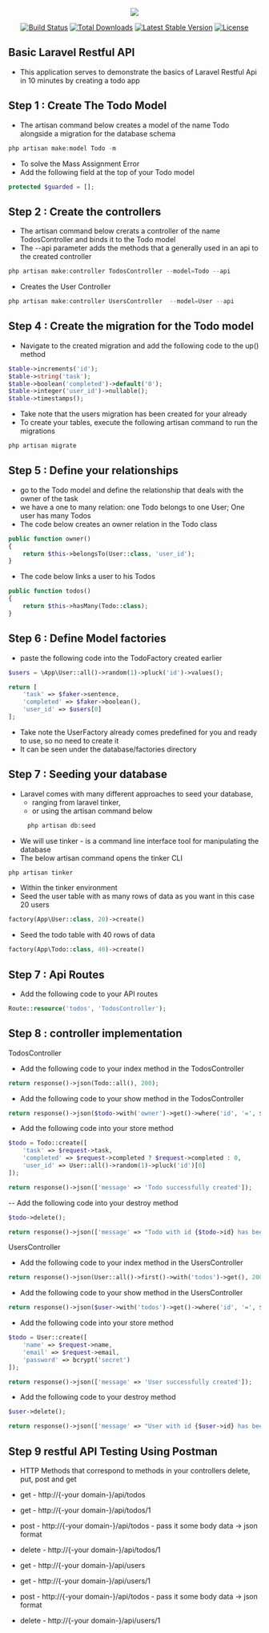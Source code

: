 <p align="center"><img src="https://laravel.com/assets/img/components/logo-laravel.svg"></p>

<p align="center">
<a href="https://travis-ci.org/laravel/framework"><img src="https://travis-ci.org/laravel/framework.svg" alt="Build Status"></a>
<a href="https://packagist.org/packages/laravel/framework"><img src="https://poser.pugx.org/laravel/framework/d/total.svg" alt="Total Downloads"></a>
<a href="https://packagist.org/packages/laravel/framework"><img src="https://poser.pugx.org/laravel/framework/v/stable.svg" alt="Latest Stable Version"></a>
<a href="https://packagist.org/packages/laravel/framework"><img src="https://poser.pugx.org/laravel/framework/license.svg" alt="License"></a>
</p>

## Basic Laravel Restful API
- This application serves to demonstrate the basics of Laravel Restful Api in 10 minutes by creating a todo app


## Step 1 : Create The Todo Model
- The artisan command below creates a model of the name Todo alongside a migration for the database schema
```php
php artisan make:model Todo -m
```

- To solve the Mass Assignment Error
- Add the following field at the top of your Todo model 
```php
protected $guarded = [];
```


## Step 2 : Create the controllers
- The artisan command below crerats a controller of the name TodosController and binds it to the Todo model
- The --api parameter adds the methods that a generally used in an api to the created controller
```php
php artisan make:controller TodosController --model=Todo --api 
```

- Creates the User Controller
```php
php artisan make:controller UsersController  --model=User --api
```

## Step 4 : Create the migration for the Todo model
- Navigate to the created migration and add the following code to the up() method
```php
$table->increments('id');
$table->string('task');
$table->boolean('completed')->default('0');
$table->integer('user_id')->nullable();
$table->timestamps();
```

- Take note that the users migration has been created for your already
- To create your tables, execute the following artisan command to run the migrations
```php
php artisan migrate
```


## Step 5 : Define your relationships
- go to the Todo model and define the relationship that deals with the owner of the task
- we have a one to many relation: one Todo belongs to one User; One user has many Todos
- The code below creates an owner relation in the Todo class
```php
public function owner()
{
    return $this->belongsTo(User::class, 'user_id');
}
```
- The code below links a user to his Todos
```php
public function todos()
{
    return $this->hasMany(Todo::class);
}
```

## Step 6 : Define Model factories
- paste the following code into the TodoFactory created earlier
```php
$users = \App\User::all()->random(1)->pluck('id')->values();

return [
    'task' => $faker->sentence,
    'completed' => $faker->boolean(),
    'user_id' => $users[0]
];
```

- Take note the UserFactory already comes predefined for you and ready to use, so no need to create it
- It can be seen under the database/factories directory 

## Step 7 : Seeding your database 
- Laravel comes with many different approaches to seed your database, 
    - ranging from laravel tinker, 
    - or using the artisan command below
    ```php
      php artisan db:seed
    ```
- We will use tinker - is a command line interface tool for manipulating the database
- The below artisan command opens the tinker CLI
```php
php artisan tinker
```
- Within the tinker environment
- Seed the user table with as many rows of data as you want in this case 20 users
```php
factory(App\User::class, 20)->create()
```
- Seed the todo table with 40 rows of data
```php
factory(App\Todo::class, 40)->create()
```

## Step 7 : Api Routes
- Add the following code to your API routes
```php
Route::resource('todos', 'TodosController');
```

## Step 8 : controller implementation

TodosController

- Add the following code to your index method in the TodosController
```php
return response()->json(Todo::all(), 200);
```

- Add the following code to your show method in the TodosController
```php
return response()->json($todo->with('owner')->get()->where('id', '=', $todo->id), 200);
```

- Add the following code into your store method
```php
$todo = Todo::create([
    'task' => $request->task,
    'completed' => $request->completed ? $request->completed : 0,
    'user_id' => User::all()->random(1)->pluck('id')[0]
]);

return response()->json(['message' => 'Todo successfully created']);
```

-- Add the following code into your destroy method
```php
$todo->delete();

return response()->json(['message' => "Todo with id {$todo->id} has been successfully deleted"]);
```

UsersController

- Add the following code to your index method in the UsersController
```php
return response()->json(User::all()->first()->with('todos')->get(), 200);
```

- Add the following code to your show method in the UsersController
```php
return response()->json($user->with('todos')->get()->where('id', '=', $user->id), 200);
```

- Add the following code into your store method
```php
$todo = User::create([
    'name' => $request->name,
    'email' => $request->email,
    'password' => bcrypt('secret')
]);

return response()->json(['message' => 'User successfully created']);
```

- Add the following code to your destroy method
```php
$user->delete();

return response()->json(['message' => "User with id {$user->id} has been successfully deleted"]);
```


## Step 9 restful API Testing Using Postman
- HTTP Methods that correspond to methods in your controllers 
delete, put, post and get

- get - http://{-your domain-}/api/todos
- get - http://{-your domain-}/api/todos/1
- post - http://{-your domain-}/api/todos - pass it some body data -> json format
- delete - http://{-your domain-}/api/todos/1


- get - http://{-your domain-}/api/users
- get - http://{-your domain-}/api/users/1
- post - http://{-your domain-}/api/todos - pass it some body data -> json format
- delete - http://{-your domain-}/api/users/1

